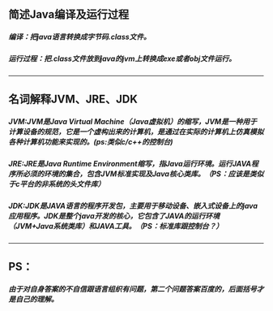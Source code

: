 ## 简述Java编译及运行过程

##### 编译：把java语言转换成字节码.class文件。

##### 运行过程：把.class文件放到java的jvm上转换成exe或者obj文件运行。

***

## 名词解释JVM、JRE、JDK

##### JVM:JVM是Java Virtual Machine（Java虚拟机）的缩写，JVM是一种用于计算设备的规范，它是一个虚构出来的计算机，是通过在实际的计算机上仿真模拟各种计算机功能来实现的。(ps:类似c/c++的控制台)

##### JRE:JRE是Java Runtime Environment缩写，指Java运行环境。运行JAVA程序所必须的环境的集合，包含JVM标准实现及Java核心类库。（PS：应该是类似于c平台的非系统的头文件库）

##### JDK:JDK是JAVA语言的程序开发包，主要用于移动设备、嵌入式设备上的java应用程序。JDK是整个java开发的核心，它包含了JAVA的运行环境（JVM+Java系统类库）和JAVA工具。（PS：标准库跟控制台？）

***

## PS：

##### 由于对自身答案的不自信跟语言组织有问题，第二个问题答案百度的，后面括号才是自己的理解。

